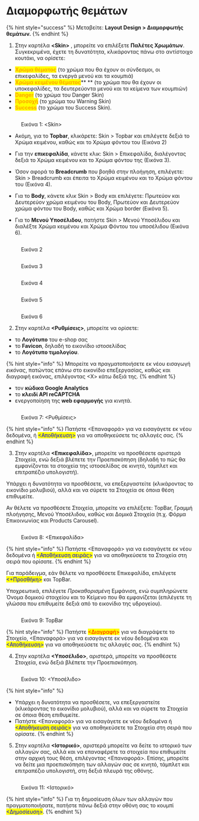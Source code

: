 # Διαμορφωτής θεμάτων

{% hint style="success" %}
Μεταβείτε: **Layout Design > Διαμορφωτής θεμάτων.**
{% endhint %}

1. Στην καρτέλα **\<Skin>** , μπορείτε να επιλέξετε **Παλέτες Χρωμάτων**. Συγκεκριμένα, έχετε τη δυνατότητα, κλικάροντας πάνω στο αντίστοιχο κουτάκι, να ορίσετε:&#x20;

* <mark style="color:orange;">**Χρώμα θέματος**</mark> (το χρώμα που θα έχουν οι σύνδεσμοι, οι επικεφαλίδες, τα ενεργά μενού και τα κουμπιά)
* <mark style="color:orange;">**Χρώμα κειμένου θέματος**</mark>** ** (το χρώμα που θα έχουν οι υποκεφαλίδες, τα δευτερεύοντα μενού και τα κείμενα των κουμπιών)
* <mark style="color:orange;">**Danger**</mark> (το χρώμα του Danger Skin)
* <mark style="color:orange;">**Προσοχή**</mark> (το χρώμα του Warning Skin)
* <mark style="color:orange;">**Success**</mark> (το χρώμα του Success Skin).

<figure><img src="../.gitbook/assets/ScreenHunter 98 (1).png" alt=""><figcaption><p>Εικόνα 1: &#x3C;Skin></p></figcaption></figure>

* Ακόμη, για το **Topbar**, κλικάρετε: Skin > Topbar και επιλέγετε δεξιά το Χρώμα κειμένου, καθώς και το Χρώμα φόντου του (Εικόνα 2)
* Για την **επικεφαλίδα**, κάνετε κλικ: Skin > Επικεφαλίδα, διαλέγοντας δεξιά το Χρώμα κειμένου και το Χρώμα φόντου της (Εικόνα 3).
* Όσον αφορά το **Breadcrumb** που βοηθά στην πλοήγηση, επιλέγετε: Skin > Breadcrumb και έπειτα το Χρώμα κειμένου και το Χρώμα φόντου του (Εικόνα 4).
* Για το **Body**, κάνετε κλικ Skin > Body και επιλέγετε: Πρωτεύον και Δευτερεύον χρώμα κειμένου του Body, Πρωτεύον και Δευτερεύον χρώμα φόντου του Body, καθώς και Χρώμα border (Εικόνα 5).
*   Για το **Μενού Υποσέλιδου**, πατήστε Skin > Μενού Υποσέλιδου και διαλέξτε Χρώμα κειμένου και Χρώμα Φόντου του υποσέλιδου (Εικόνα 6).

    &#x20;

<div>

<figure><img src="../.gitbook/assets/ScreenHunter 104 (1).png" alt=""><figcaption><p>Εικόνα 2</p></figcaption></figure>

 

<figure><img src="../.gitbook/assets/ScreenHunter 105 (1).png" alt=""><figcaption><p>Εικόνα 3</p></figcaption></figure>

 

<figure><img src="../.gitbook/assets/ScreenHunter 106.png" alt=""><figcaption><p>Εικόνα 4</p></figcaption></figure>

 

<figure><img src="../.gitbook/assets/ScreenHunter 107 (1) (1).png" alt=""><figcaption><p>Εικόνα 5</p></figcaption></figure>

 

<figure><img src="../.gitbook/assets/ScreenHunter 108 (1).png" alt=""><figcaption><p>Εικόνα 6</p></figcaption></figure>

</div>

2. Στην καρτέλα **<Ρυθμίσεις>**, μπορείτε να ορίσετε:&#x20;

* το **Λογότυπο** του e-shop σας
* το **Favicon**, δηλαδή το εικονίδιο ιστοσελίδας
* το **Λογότυπο τιμολογίου**.

{% hint style="info" %}
Μπορείτε να πραγματοποιήσετε εκ νέου εισαγωγή _εικόνας_, πατώντας επάνω στο εικονίδιο επεξεργασίας, καθώς και διαγραφή εικόνας, επιλέγοντας <Χ> κάτω δεξιά της.
{% endhint %}

* τον **κώδικα Google Analytics**
* το **κλειδί API reCAPTCHA**
* ενεργοποίηση της **web εφαρμογής** για κινητά.

<figure><img src="../.gitbook/assets/ScreenHunter 250.png" alt=""><figcaption><p>Εικόνα 7: &#x3C;Ρυθμίσεις></p></figcaption></figure>

{% hint style="info" %}
Πατήστε <Επαναφορά> για να εισαγάγετε εκ νέου δεδομένα, ή <mark style="color:blue;"><Αποθήκευση></mark> για να αποθηκεύσετε τις αλλαγές σας.
{% endhint %}

3. Στην καρτέλα **<Επικεφαλίδα>**, μπορείτε να προσθέσετε αριστερά Στοιχεία, ενώ δεξιά βλέπετε την Προεπισκόπηση (δηλαδή το πώς θα εμφανίζονται τα στοιχεία της ιστοσελίδας σε κινητό, τάμπλετ και επιτραπέζιο υπολογιστή).

Υπάρχει η δυνατότητα να προσθέσετε, να επεξεργαστείτε (κλικάροντας το εικονίδιο μολυβιού), αλλά και να σύρετε τα Στοιχεία σε όποια θέση επιθυμείτε.

Αν θέλετε να προσθέσετε Στοιχεία, μπορείτε να επιλέξετε: TopBar, Γραμμή πλοήγησης, Μενού Υποσέλιδου, καθώς και Δομικά Στοιχεία (π.χ. Φόρμα Επικοινωνίας και Products Carousel).&#x20;

<figure><img src="../.gitbook/assets/ScreenHunter 101 (1).png" alt=""><figcaption><p>Εικόνα 8: &#x3C;Επικεφαλίδα></p></figcaption></figure>

{% hint style="info" %}
Πατήστε <Επαναφορά> για να εισαγάγετε εκ νέου δεδομένα ή <mark style="color:blue;"><Αποθήκευση σειράς></mark> για να αποθηκεύσετε τα Στοιχεία στη σειρά που ορίσατε.
{% endhint %}

Για παράδειγμα, εάν θέλετε να προσθέσετε Επικεφαλίδα, επιλέγετε <mark style="color:blue;"><+Προσθήκη></mark> και TopBar.

Υποχρεωτικά, επιλέγετε _Προκαθορισμένη_ Εμφάνιση, ενώ συμπληρώνετε Όνομα δομικού στοιχείου και το Κείμενο που θα εμφανίζεται (επιλέγετε τη γλώσσα που επιθυμείτε δεξιά από το εικονίδιο της υδρογείου).

<figure><img src="../.gitbook/assets/ScreenHunter 109.png" alt=""><figcaption><p>Εικόνα 9: TopBar</p></figcaption></figure>

{% hint style="info" %}
Πατήστε <mark style="color:red;"><Διαγραφή></mark> για να διαγράψετε το Στοιχείο, <Επαναφορά> για να εισαγάγετε εκ νέου δεδομένα και <mark style="color:blue;"><Αποθήκευση></mark> για να αποθηκεύσετε τις αλλαγές σας.
{% endhint %}

4. Στην καρτέλα **<Υποσέλιδο>**, αριστερά, μπορείτε να προσθέσετε Στοιχεία, ενώ δεξιά βλέπετε την Προεπισκόπηση.

<figure><img src="../.gitbook/assets/ScreenHunter 102.png" alt=""><figcaption><p>Εικόνα 10: &#x3C;Υποσέλιδο></p></figcaption></figure>

{% hint style="info" %}
* Υπάρχει η δυνατότητα να προσθέσετε, να επεξεργαστείτε (κλικάροντας το εικονίδιο μολυβιού), αλλά και να σύρετε τα Στοιχεία σε όποια θέση επιθυμείτε.&#x20;
* Πατήστε <Επαναφορά> για να εισαγάγετε εκ νέου δεδομένα ή <mark style="color:blue;"><Αποθήκευση σειράς></mark> για να αποθηκεύσετε τα Στοιχεία στη σειρά που ορίσατε.
{% endhint %}

5. Στην καρτέλα **<Ιστορικό>**, αριστερά μπορείτε να δείτε το ιστορικό των αλλαγών σας, αλλά και να επαναφέρετε τα στοιχεία που επιθυμείτε στην αρχική τους θέση, επιλέγοντας <Επαναφορά>. Επίσης, μπορείτε να δείτε μια προεπισκόπηση των αλλαγών σας σε κινητό, τάμπλετ και επιτραπέζιο υπολογιστή, στη δεξιά πλευρά της οθόνης.

<figure><img src="../.gitbook/assets/ScreenHunter 103.png" alt=""><figcaption><p>Εικόνα 11: &#x3C;Ιστορικό></p></figcaption></figure>

{% hint style="info" %}
Για τη δημοσίευση όλων των αλλαγών που πραγματοποιήσατε, πατήστε πάνω δεξιά στην οθόνη σας το κουμπί <mark style="color:blue;"><Δημοσίευση></mark>.
{% endhint %}
